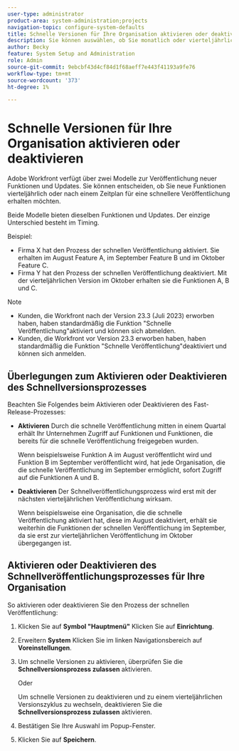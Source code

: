 ```yaml
---
user-type: administrator
product-area: system-administration;projects
navigation-topic: configure-system-defaults
title: Schnelle Versionen für Ihre Organisation aktivieren oder deaktivieren
description: Sie können auswählen, ob Sie monatlich oder vierteljährlich neue Workfront-Funktionen erhalten möchten.
author: Becky
feature: System Setup and Administration
role: Admin
source-git-commit: 9ebcbf43d4cf84d1f68aeff7e443f41193a9fe76
workflow-type: tm+mt
source-wordcount: '373'
ht-degree: 1%

---
```


# Schnelle Versionen für Ihre Organisation aktivieren oder deaktivieren

Adobe Workfront verfügt über zwei Modelle zur Veröffentlichung neuer Funktionen und Updates. Sie können entscheiden, ob Sie neue Funktionen vierteljährlich oder nach einem Zeitplan für eine schnellere Veröffentlichung erhalten möchten.

Beide Modelle bieten dieselben Funktionen und Updates. Der einzige Unterschied besteht im Timing.

Beispiel:

* Firma X hat den Prozess der schnellen Veröffentlichung aktiviert. Sie erhalten im August Feature A, im September Feature B und im Oktober Feature C.
* Firma Y hat den Prozess der schnellen Veröffentlichung deaktiviert. Mit der vierteljährlichen Version im Oktober erhalten sie die Funktionen A, B und C.

>[!NOTE]
>
>* Kunden, die Workfront nach der Version 23.3 (Juli 2023) erworben haben, haben standardmäßig die Funktion &quot;Schnelle Veröffentlichung&quot;aktiviert und können sich abmelden.
>* Kunden, die Workfront vor Version 23.3 erworben haben, haben standardmäßig die Funktion &quot;Schnelle Veröffentlichung&quot;deaktiviert und können sich anmelden.

## Überlegungen zum Aktivieren oder Deaktivieren des Schnellversionsprozesses

Beachten Sie Folgendes beim Aktivieren oder Deaktivieren des Fast-Release-Prozesses:

* **Aktivieren** Durch die schnelle Veröffentlichung mitten in einem Quartal erhält Ihr Unternehmen Zugriff auf Funktionen und Funktionen, die bereits für die schnelle Veröffentlichung freigegeben wurden.

  Wenn beispielsweise Funktion A im August veröffentlicht wird und Funktion B im September veröffentlicht wird, hat jede Organisation, die die schnelle Veröffentlichung im September ermöglicht, sofort Zugriff auf die Funktionen A und B.

* **Deaktivieren** Der Schnellveröffentlichungsprozess wird erst mit der nächsten vierteljährlichen Veröffentlichung wirksam.

  Wenn beispielsweise eine Organisation, die die schnelle Veröffentlichung aktiviert hat, diese im August deaktiviert, erhält sie weiterhin die Funktionen der schnellen Veröffentlichung im September, da sie erst zur vierteljährlichen Veröffentlichung im Oktober übergegangen ist.

## Aktivieren oder Deaktivieren des Schnellveröffentlichungsprozesses für Ihre Organisation

So aktivieren oder deaktivieren Sie den Prozess der schnellen Veröffentlichung:

1. Klicken Sie auf **Symbol &quot;Hauptmenü&quot;** Klicken Sie auf **Einrichtung**.
1. Erweitern **System** Klicken Sie im linken Navigationsbereich auf **Voreinstellungen**.
1. Um schnelle Versionen zu aktivieren, überprüfen Sie die **Schnellversionsprozess zulassen** aktivieren.

   Oder

   Um schnelle Versionen zu deaktivieren und zu einem vierteljährlichen Versionszyklus zu wechseln, deaktivieren Sie die **Schnellversionsprozess zulassen** aktivieren.

1. Bestätigen Sie Ihre Auswahl im Popup-Fenster.
1. Klicken Sie auf **Speichern**.
